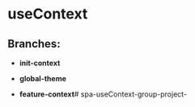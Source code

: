 # useContext

## Branches: 

- **init-context** 

- **global-theme**

- **feature-context**# spa-useContext-group-project-
